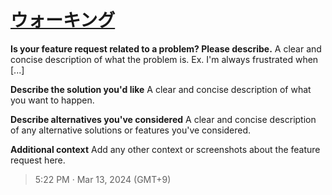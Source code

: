 # [ウォーキング](https://github.com/noraworld/github-actions-sandbox/issues/176)

**Is your feature request related to a problem? Please describe.**
A clear and concise description of what the problem is. Ex. I'm always frustrated when [...]

**Describe the solution you'd like**
A clear and concise description of what you want to happen.

**Describe alternatives you've considered**
A clear and concise description of any alternative solutions or features you've considered.

**Additional context**
Add any other context or screenshots about the feature request here.

> 5:22 PM · Mar 13, 2024 (GMT+9)
